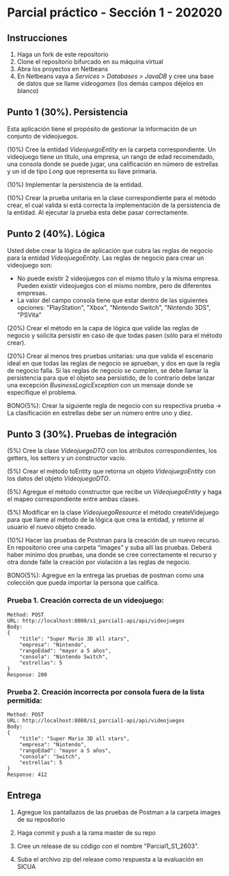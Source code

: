 # Parcial práctico - Sección 1 - 202020

## Instrucciones

1. Haga un fork de este repositorio
2. Clone el repositorio bifurcado en su máquina virtual
3. Abra los proyectos en Netbeans
4. En Netbeans vaya a _Services > Databases > JavaDB_ y cree una base de datos que se llame _videogames_ (los demás campos déjelos en blanco)

## Punto 1 (30%). Persistencia

Esta aplicación tiene el propósito de gestionar la información de un conjunto de videojuegos.

(10%) Cree la entidad _VideojuegoEntity_ en la carpeta correspondiente. Un videojuego tiene un título, una empresa, un rango de edad recomendado, una consola donde se puede jugar, una calificación en número de estrellas y un id de tipo _Long_ que representa su llave primaria.
 
(10%) Implementar la persistencia de la entidad.
 
(10%) Crear la prueba unitaria en la clase correspondiente para el método crear, el cual valida si está correcta la implementación de la persistencia de la entidad. Al ejecutar la prueba esta debe pasar correctamente.



## Punto 2 (40%). Lógica

Usted debe crear la lógica de aplicación que cubra las reglas de negocio para la entidad _VideojuegoEntity_. Las reglas de negocio para crear un videojuego son:

* No puede existir 2 videojuegos con el mismo título y la misma empresa. Pueden existir videojuegos con el mismo nombre, pero de diferentes empresas.
* La valor del campo consola tiene que estar dentro de las siguientes opciones: "PlayStation", "Xbox", "Nintendo Switch", "Nintendo 3DS", "PSVita"

(20%) Crear el método en la capa de lógica que valide las reglas de negocio y solicita persistir en caso de que todas pasen (sólo para el método crear).

(20%) Crear al menos tres pruebas unitarias: una que valida el escenario ideal en que todas las reglas de negocio se aprueban, y dos en que la regla de negocio falla. Si las reglas de negocio se cumplen, se debe llamar la persistencia para que el objeto sea persistido, de lo contrario debe lanzar una excepción _BusinessLogicException_ con un mensaje donde se especifique el problema.

BONO(5%): Crear la siguiente regla de negocio con su respectiva prueba -> La clasificación en estrellas debe ser un número entre uno y diez. 

## Punto 3 (30%). Pruebas de integración

(5%) Cree la clase _VideojuegoDTO_ con los atributos correspondientes, los getters, los setters y un constructor vacío.
 
(5%) Crear el método toEntity que retorna un objeto _VideojuegoEntity_ con los datos del objeto _VideojuegoDTO_.
 
(5%) Agregue el método constructor que recibe un _VideojuegoEntity_ y haga el mapeo correspondiente entre ambas clases.
 
(5%) Modificar en la clase _VideojuegoResource_ el método createVidejuego para que llame al método de la lógica que crea la entidad, y retorne al usuario el nuevo objeto creado.

(10%) Hacer las pruebas de Postman para la creación de un nuevo recurso. En repositorio cree una carpeta “images” y suba allí las pruebas. Deberá haber mínimo dos pruebas, una donde se cree correctamente el recurso y otra donde falle la creación por violación a las reglas de negocio. 

BONO(5%): Agregue en la entrega las pruebas de postman como una colección que pueda importar la persona que califica.

### Prueba 1. Creación correcta de un videojuego:

```
Method: POST
URL: http://localhost:8080/s1_parcial1-api/api/videojuegos
Body:
{
    "title": "Super Mario 3D all stars",
    "empresa": "Nintendo",
    "rangoEdad": "mayor a 5 años",
    "consola": "Nintendo Switch",
    "estrellas": 5
}
Response: 200
```

### Prueba 2. Creación incorrecta por consola fuera de la lista permitida:

```
Method: POST
URL: http://localhost:8080/s1_parcial1-api/api/videojuegos
Body:
{
    "title": "Super Mario 3D all stars",
    "empresa": "Nintendo",
    "rangoEdad": "mayor a 5 años",
    "consola": "Switch",
    "estrellas": 5
}
Response: 412
```

## Entrega

1. Agregue los pantallazos de las pruebas de Postman a la carpeta images de su repositorio

2. Haga commit y push a la rama master de su repo

3. Cree un release de su código con el nombre "Parcial1_S1_2603". 

4. Suba el archivo zip del release como respuesta a la evaluación en SICUA
